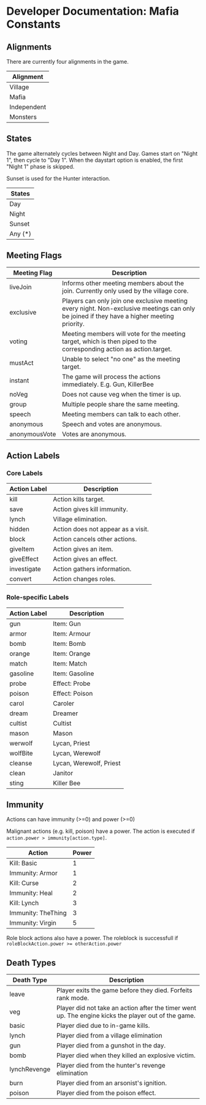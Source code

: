 # Developer Documentation: Mafia Constants

## Alignments

There are currently four alignments in the game.

| Alignment   |
|-------------|
| Village     |
| Mafia       |
| Independent |
| Monsters    |

## States

The game alternately cycles between Night and Day. Games start on "Night 1", then cycle to "Day 1". When the daystart option is enabled, the first "Night 1" phase is skipped.

Sunset is used for the Hunter interaction.

| States  |
|---------|
| Day     |
| Night   |
| Sunset  |
| Any (*) |

## Meeting Flags

| Meeting Flag  | Description                                                                                                                                |
|---------------|--------------------------------------------------------------------------------------------------------------------------------------------|
| liveJoin      | Informs other meeting members about the join. Currently only used by the village core.                                                     |
| exclusive     | Players can only join one exclusive meeting every night. Non-exclusive meetings can only be joined if they have a higher meeting priority. |
| voting        | Meeting members will vote for the meeting target, which is then piped to the corresponding action as action.target.                        |
| mustAct       | Unable to select "no one" as the meeting target.                                                                                           |
| instant       | The game will process the actions immediately. E.g. Gun, KillerBee                                                                         |
| noVeg         | Does not cause veg when the timer is up.                                                                                                   |
| group         | Multiple people share the same meeting.                                                                                                    |
| speech        | Meeting members can talk to each other.                                                                                                    |
| anonymous     | Speech and votes are anonymous.                                                                                                            |
| anonymousVote | Votes are anonymous.                                                                                                                       |


## Action Labels

### Core Labels

| Action Label | Description                        |
|--------------|------------------------------------|
| kill         | Action kills target.               |
| save         | Action gives kill immunity.        |
| lynch        | Village elimination.               |
| hidden       | Action does not appear as a visit. |
| block        | Action cancels other actions.      |
| giveItem     | Action gives an item.              |
| giveEffect   | Action gives an effect.            |
| investigate  | Action gathers information.        |
| convert      | Action changes roles.              |

### Role-specific Labels

| Action Label | Description             |
|--------------|-------------------------|
| gun          | Item: Gun               |
| armor        | Item: Armour            |
| bomb         | Item: Bomb              |
| orange       | Item: Orange            |
| match        | Item: Match             |
| gasoline     | Item: Gasoline          |
| probe        | Effect: Probe           |
| poison       | Effect: Poison          |
| carol        | Caroler                 |
| dream        | Dreamer                 |
| cultist      | Cultist                 |
| mason        | Mason                   |
| werwolf      | Lycan, Priest           |
| wolfBite     | Lycan, Werewolf         |
| cleanse      | Lycan, Werewolf, Priest |
| clean        | Janitor                 |
| sting        | Killer Bee              |

## Immunity

Actions can have immunity (>=0) and power (>=0)

Malignant actions (e.g. kill, poison) have a power. The action is executed if `action.power > immunity[action.type]`.

| Action             | Power |
|--------------------|-------|
| Kill: Basic        | 1     |
| Immunity: Armor    | 1     |
| Kill: Curse        | 2     |
| Immunity: Heal     | 2     |
| Kill: Lynch        | 3     |
| Immunity: TheThing | 3     |
| Immunity: Virgin   | 5     |

Role block actions also have a power. The roleblock is successfull if `roleBlockAction.power >= otherAction.power`

## Death Types

| Death Type   | Description                                                                                         |
|--------------|-----------------------------------------------------------------------------------------------------|
| leave        | Player exits the game before they died. Forfeits rank mode.                                         |
| veg          | Player did not take an action after the timer went up. The engine kicks the player out of the game. |
| basic        | Player died due to in-game kills.                                                                   |
| lynch        | Player died from a village elimination                                                              |
| gun          | Player died from a gunshot in the day.                                                              |
| bomb         | Player died when they killed an explosive victim.                                                   |
| lynchRevenge | Player died from the hunter's revenge elimination                                                   |
| burn         | Player died from an arsonist's ignition.                                                            |
| poison       | Player died from the poison effect.                                                                 |
